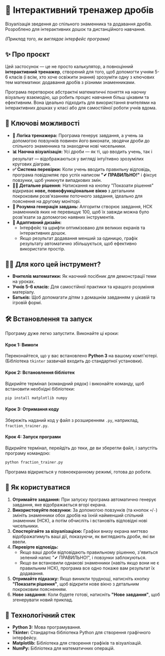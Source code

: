 # 🚀 Інтерактивний тренажер дробів

Візуалізація зведення до спільного знаменника та додавання дробів. Розроблено для інтерактивних дошок та дистанційного навчання.


*(Приклад того, як виглядає інтерфейс програми)*

## ✨ Про проєкт

Цей застосунок — це не просто калькулятор, а повноцінний **інтерактивний тренажер**, створений для того, щоб допомогти учням 5-6 класів (і всім, хто хоче освіжити знання) зрозуміти одну з ключових тем математики: додавання дробів з різними знаменниками.

Програма перетворює абстрактні математичні поняття на наочну візуальну взаємодію, що робить процес навчання більш цікавим та ефективним. Вона ідеально підходить для використання вчителями на інтерактивних дошках у класі або для самостійної роботи учнів вдома.

## 🎯 Ключові можливості

*   **🧮 Логіка тренажера:** Програма генерує завдання, а учень за допомогою повзунків повинен його виконати, зводячи дроби до спільного знаменника та знаходячи нові чисельники.
*   **📊 Наочна візуалізація:** Усі дроби — як ті, що вводить учень, так і результат — відображаються у вигляді інтуїтивно зрозумілих кругових діаграм.
*   **✅ Система перевірки:** Коли учень вводить правильну відповідь, програма повідомляє про успіх написом **"✔ ПРАВИЛЬНО!"** і фіксує повзунки, щоб уникнути випадкових змін.
*   **👨‍🏫 Детальне рішення:** Натискання на кнопку "Показати рішення" відкриває **нове, повнофункціональне вікно** з детальним покроковим розв'язанням поточного завдання, ідеально для пояснення на другому моніторі.
*   **🧠 Розумна генерація завдань:** Алгоритм створює завдання, НСК знаменників яких не перевищує 100, щоб їх завжди можна було розв'язати за допомогою наявних інструментів.
*   **🎨 Адаптивний дизайн:**
    *   Інтерфейс та шрифти оптимізовано для великих екранів та інтерактивних дошок.
    *   Якщо результат додавання менший за одиницю, графік результату автоматично збільшується, щоб ефективно використати простір.

## 🧑‍🏫 Для кого цей інструмент?

*   **Вчителів математики:** Як наочний посібник для демонстрації теми на уроках.
*   **Учнів 5-6 класів:** Для самостійної практики та кращого розуміння матеріалу.
*   **Батьків:** Щоб допомагати дітям з домашнім завданням у цікавій та ігровій формі.

## 🛠️ Встановлення та запуск

Програму дуже легко запустити. Виконайте ці кроки:

#### Крок 1: Вимоги

Переконайтеся, що у вас встановлено **Python 3** на вашому комп'ютері. (Бібліотека `tkinter` зазвичай входить до стандартної установки).

#### Крок 2: Встановлення бібліотек

Відкрийте термінал (командний рядок) і виконайте команду, щоб встановити необхідні бібліотеки:

```bash
pip install matplotlib numpy
```

#### Крок 3: Отримання коду

Збережіть наданий код у файл з розширенням `.py`, наприклад, `fraction_trainer.py`.

#### Крок 4: Запуск програми

Відкрийте термінал, перейдіть до теки, де ви зберегли файл, і запустіть програму командою:

```bash
python fraction_trainer.py
```

Програма відкриється у повноекранному режимі, готова до роботи.

## 📖 Як користуватися

1.  **Отримайте завдання:** При запуску програма автоматично генерує завдання, яке відображається вгорі екрана.
2.  **Використовуйте повзунки:** За допомогою повзунків (та кнопок `+`/`-`) змініть знаменники обох дробів на їхній найменший спільний знаменник (НСК), а потім обчисліть і встановіть відповідні нові чисельники.
3.  **Спостерігайте за візуалізацією:** Графіки внизу екрана миттєво відображатимуть ваші дії, показуючи, як виглядають дроби, які ви ввели.
4.  **Перевірте відповідь:**
    *   Якщо ваші дроби відповідають правильному рішенню, з'явиться зелений напис "✔ ПРАВИЛЬНО!", і повзунки заблокуються.
    *   Якщо ви встановили однакові знаменники (навіть якщо вони не є правильним НСК), програма все одно покаже вам результат їх додавання.
5.  **Отримайте підказку:** Якщо виникли труднощі, натисніть кнопку **"Показати рішення"**, щоб відкрити нове вікно з детальним покроковим поясненням.
6.  **Нове завдання:** Коли будете готові, натисніть **"Нове завдання"**, щоб згенерувати новий приклад.

## 🔧 Технологічний стек

*   **Python 3:** Мова програмування.
*   **Tkinter:** Стандартна бібліотека Python для створення графічного інтерфейсу.
*   **Matplotlib:** Бібліотека для створення графіків та візуалізацій.
*   **NumPy:** Бібліотека для математичних операцій.
